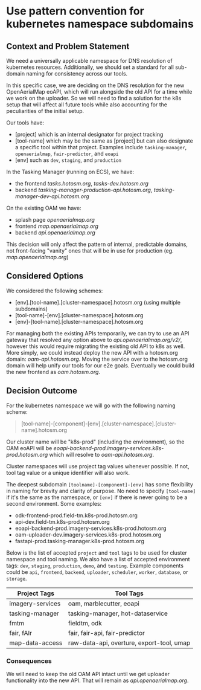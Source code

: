 # Use pattern convention for kubernetes namespace subdomains

## Context and Problem Statement

We need a universally applicable namespace for DNS resolution of kubernetes
resources. Additionally, we should set a standard for all sub-domain naming for
consistency across our tools.

In this specific case, we are deciding on the DNS resolution for the new
OpenAerialMap eoAPI, which will run alongside the old API for a time while we
work on the uploader. So we will need to find a solution for the k8s setup that
will affect all future tools while also accounting for the peculiarities of the
initial setup.

Our tools have:

- [project] which is an internal designator for project tracking
- [tool-name] which may be the same as [project] but can also designate a
  specific tool within that project. Examples include `tasking-manager`,
  `openaerialmap`, `fair-predictor`, and `eoapi`
- [env] such as `dev`, `staging`, and `production`

In the Tasking Manager (running on ECS), we have:

- the frontend _tasks.hotosm.org_, _tasks-dev.hotosm.org_
- backend _tasking-manager-production-api.hotosm.org_, _tasking-manager-dev-api.hotosm.org_

On the existing OAM we have:

- splash page _openaerialmap.org_
- frontend _map.openaerialmap.org_
- backend _api.openaerialmap.org_

This decision will only affect the pattern of internal, predictable domains, not
front-facing "vanity" ones that will be in use for production
(eg. _map.openaerialmap.org_)

## Considered Options

We considered the following schemes:

- [env].[tool-name].[cluster-namespace].hotosm.org (using multiple subdomains)
- [tool-name]-[env].[cluster-namespace].hotosm.org
- [env]-[tool-name].[cluster-namespace].hotosm.org

For managing both the existing APIs temporarily, we can try to use an API
gateway that resolved any option above to _api.openaerialmap.org/v2/_, however
this would require migrating the existing old API to k8s as well. More simply,
we could instead deploy the new API with a hotosm.org
domain: _oam-api.hotosm.org_. Moving the service over to the hotosm.org domain
will help unify our tools for our e2e goals. Eventually we could build the new
frontend as _oam.hotosm.org_.

## Decision Outcome

For the kubernetes namespace we will go with the following naming scheme:

> [tool-name]-[component]-[env].[cluster-namespace].[cluster-name].hotosm.org

Our cluster name will be "k8s-prod" (including the environment), so the OAM
eoAPI will be _eoapi-backend-prod.imagery-services.k8s-prod.hotosm.org_ which
will resolve to _oam-api.hotosm.org_.

Cluster namespaces will use project tag values whenever possible. If not, tool
tag value or a unique identifier will also work.

The deepest subdomain `[toolname]-[component]-[env]` has some flexibility in
naming for brevity and clarity of purpose. No need to specify `[tool-name]` if
it's the same as the namespace, or `[env]` if there is never going to be a
second environment. Some examples:

- odk-frontend-prod.field-tm.k8s-prod.hotosm.org
- api-dev.field-tm.k8s-prod.hotosm.org
- eoapi-backend-prod.imagery-services.k8s-prod.hotosm.org
- oam-uploader-dev.imagery-services.k8s-prod.hotosm.org
- fastapi-prod.tasking-manager.k8s-prod.hotosm.org

Below is the list of accepted `project` and `tool` tags to be used for cluster
namespace and tool naming. We also have a list of accepted environment tags:
`dev`, `staging`, `production`, `demo`, and `testing`. Example components could
be `api`, `frontend`, `backend`, `uploader`, `scheduler`, `worker`, `database`,
or `storage`.

| Project Tags     | Tool Tags                                 |
| ---------------- | ----------------------------------------- |
| imagery-services | oam, marblecutter, eoapi                  |
| tasking-manager  | tasking-manager, hot-dataservice          |
| fmtm             | fieldtm, odk                              |
| fair, fAIr       | fair, fair-api, fair-predictor            |
| map-data-access  | raw-data-api, overture, export-tool, umap |

### Consequences

We will need to keep the old OAM API intact until we get uploader functionality
into the new API. That will remain as _api.openaerialmap.org_.
